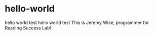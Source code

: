 # hello-world
hello world test
hello world test
This is Jeremy Wise, programmer for Reading Success Lab!
